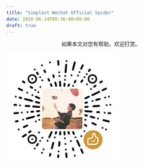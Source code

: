 ```yaml
---
title: "Simplest Wechat Official Spider"
date: 2020-06-24T09:36:00+09:00
draft: true
---
```


<p style="text-align: center;">如果本文对您有帮助，欢迎打赏。</p>
<img src="/images/qr-wechat.png" alt="赞赏码" width="300"/>